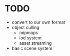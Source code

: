 # TODO
* convert to our own format
* object culling
    * mipmaps
    * lod system
    * asset streaming
* basic scene system
